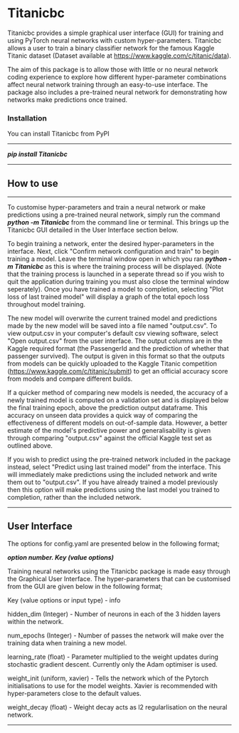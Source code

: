 # Titanicbc

Titanicbc provides a simple graphical user interface (GUI) for training and using PyTorch neural networks with custom hyper-parameters. Titanicbc allows a user to train a binary classifier network for the famous Kaggle Titanic dataset (Dataset available at https://www.kaggle.com/c/titanic/data).

The aim of this package is to allow those with little or no neural network coding experience to explore how different hyper-parameter combinations affect neural network training through an easy-to-use interface. The package also includes a pre-trained neural network for demonstrating how networks make predictions once trained.

### Installation

You can install Titanicbc from PyPI

___
***pip install Titanicbc***

___

## How to use

___

To customise hyper-parameters and train a neural network or make predictions using a pre-trained neural network, simply run the command ***python -m Titanicbc*** from the command line or terminal. This brings up the Titanicbc GUI detailed in the User Interface section below.

To begin training a network, enter the desired hyper-parameters in the interface. Next, click "Confirm network configuration and train" to begin training a model. Leave the terminal window open in which you ran ***python -m Titanicbc*** as this is where the training process will be displayed. (Note that the training process is launched in a seperate thread so if you wish to quit the application during training you must also close the terminal window seperately). 
Once you have trained a model to completion, selecting "Plot loss of last trained model" will display a graph of the total epoch loss throughout model training.

The new model will overwrite the current trained model and predictions made by the new model will be saved into a file named "output.csv". To view output.csv in your computer's default csv viewing software, select "Open output.csv" from the user interface. The output columns are in the Kaggle required format (the PassengerId and the prediction of whether that passenger survived). The output is given in this format so that the outputs from models can be quickly uploaded to the Kaggle Titanic competition (https://www.kaggle.com/c/titanic/submit) to get an official accuracy score from models and compare different builds.

If a quicker method of comparing new models is needed, the accuracy of a newly trained model is computed on a validation set and is displayed below the final training epoch, above the prediction output dataframe. This accuracy on unseen data provides a quick way of comparing the effectiveness of different models on out-of-sample data. However, a better estimate of the model's predictive power and generalisability is given through comparing "output.csv" against the official Kaggle test set as outlined above.

If you wish to predict using the pre-trained network included in the package instead, select "Predict using last trained model" from the interface. This will immediately make predictions using the included network and write them out to "output.csv". If you have already trained a model previously then this option will make predictions using the last model you trained to completion, rather than the included network.

___

## User Interface ##

The options for config.yaml are presented below in the following format;

***option number. Key (value options)*** 

Training neural networks using the Titanicbc package is made easy through the Graphical User Interface. The hyper-parameters that can be customised from the GUI are given below in the following format;

Key (value options or input type) - info

hidden_dim (Integer) - Number of neurons in each of the 3 hidden layers within the network.

num_epochs (Integer) - Number of passes the network will make over the training data when training a new model.

learning_rate (float) - Parameter multiplied to the weight updates during stochastic gradient descent. Currently only the Adam optimiser is used.

weight_init (uniform, xavier) - Tells the network which of the Pytorch initialisations to use for the model weights. Xavier is recommended with hyper-parameters close to the default values.

weight_decay (float) - Weight decay acts as l2 regularlisation on the neural network.

___
